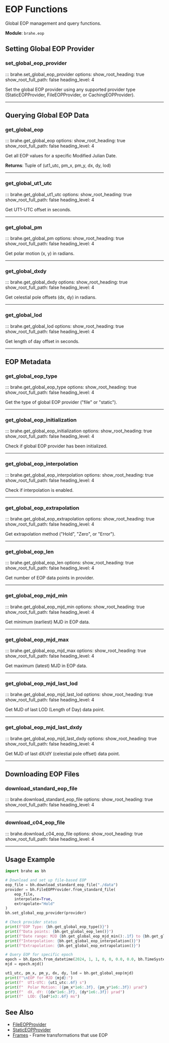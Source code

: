 # EOP Functions

Global EOP management and query functions.

**Module**: `brahe.eop`

## Setting Global EOP Provider

### set_global_eop_provider

::: brahe.set_global_eop_provider
    options:
      show_root_heading: true
      show_root_full_path: false
      heading_level: 4

Set the global EOP provider using any supported provider type (StaticEOPProvider, FileEOPProvider, or CachingEOPProvider).

---

## Querying Global EOP Data

### get_global_eop

::: brahe.get_global_eop
    options:
      show_root_heading: true
      show_root_full_path: false
      heading_level: 4

Get all EOP values for a specific Modified Julian Date.

**Returns**: Tuple of (ut1_utc, pm_x, pm_y, dx, dy, lod)

---

### get_global_ut1_utc

::: brahe.get_global_ut1_utc
    options:
      show_root_heading: true
      show_root_full_path: false
      heading_level: 4

Get UT1-UTC offset in seconds.

---

### get_global_pm

::: brahe.get_global_pm
    options:
      show_root_heading: true
      show_root_full_path: false
      heading_level: 4

Get polar motion (x, y) in radians.

---

### get_global_dxdy

::: brahe.get_global_dxdy
    options:
      show_root_heading: true
      show_root_full_path: false
      heading_level: 4

Get celestial pole offsets (dx, dy) in radians.

---

### get_global_lod

::: brahe.get_global_lod
    options:
      show_root_heading: true
      show_root_full_path: false
      heading_level: 4

Get length of day offset in seconds.

---

## EOP Metadata

### get_global_eop_type

::: brahe.get_global_eop_type
    options:
      show_root_heading: true
      show_root_full_path: false
      heading_level: 4

Get the type of global EOP provider ("file" or "static").

---

### get_global_eop_initialization

::: brahe.get_global_eop_initialization
    options:
      show_root_heading: true
      show_root_full_path: false
      heading_level: 4

Check if global EOP provider has been initialized.

---

### get_global_eop_interpolation

::: brahe.get_global_eop_interpolation
    options:
      show_root_heading: true
      show_root_full_path: false
      heading_level: 4

Check if interpolation is enabled.

---

### get_global_eop_extrapolation

::: brahe.get_global_eop_extrapolation
    options:
      show_root_heading: true
      show_root_full_path: false
      heading_level: 4

Get extrapolation method ("Hold", "Zero", or "Error").

---

### get_global_eop_len

::: brahe.get_global_eop_len
    options:
      show_root_heading: true
      show_root_full_path: false
      heading_level: 4

Get number of EOP data points in provider.

---

### get_global_eop_mjd_min

::: brahe.get_global_eop_mjd_min
    options:
      show_root_heading: true
      show_root_full_path: false
      heading_level: 4

Get minimum (earliest) MJD in EOP data.

---

### get_global_eop_mjd_max

::: brahe.get_global_eop_mjd_max
    options:
      show_root_heading: true
      show_root_full_path: false
      heading_level: 4

Get maximum (latest) MJD in EOP data.

---

### get_global_eop_mjd_last_lod

::: brahe.get_global_eop_mjd_last_lod
    options:
      show_root_heading: true
      show_root_full_path: false
      heading_level: 4

Get MJD of last LOD (Length of Day) data point.

---

### get_global_eop_mjd_last_dxdy

::: brahe.get_global_eop_mjd_last_dxdy
    options:
      show_root_heading: true
      show_root_full_path: false
      heading_level: 4

Get MJD of last dX/dY (celestial pole offset) data point.

---

## Downloading EOP Files

### download_standard_eop_file

::: brahe.download_standard_eop_file
    options:
      show_root_heading: true
      show_root_full_path: false
      heading_level: 4

---

### download_c04_eop_file

::: brahe.download_c04_eop_file
    options:
      show_root_heading: true
      show_root_full_path: false
      heading_level: 4

---

## Usage Example

```python
import brahe as bh

# Download and set up file-based EOP
eop_file = bh.download_standard_eop_file("./data")
provider = bh.FileEOPProvider.from_standard_file(
    eop_file,
    interpolate=True,
    extrapolate="Hold"
)
bh.set_global_eop_provider(provider)

# Check provider status
print(f"EOP Type: {bh.get_global_eop_type()}")
print(f"Data points: {bh.get_global_eop_len()}")
print(f"Date range: MJD {bh.get_global_eop_mjd_min():.1f} to {bh.get_global_eop_mjd_max():.1f}")
print(f"Interpolation: {bh.get_global_eop_interpolation()}")
print(f"Extrapolation: {bh.get_global_eop_extrapolation()}")

# Query EOP for specific epoch
epoch = bh.Epoch.from_datetime(2024, 1, 1, 0, 0, 0.0, 0.0, bh.TimeSystem.UTC)
mjd = epoch.mjd()

ut1_utc, pm_x, pm_y, dx, dy, lod = bh.get_global_eop(mjd)
print(f"\nEOP for MJD {mjd}:")
print(f"  UT1-UTC: {ut1_utc:.6f} s")
print(f"  Polar Motion: ({pm_x*1e6:.3f}, {pm_y*1e6:.3f}) μrad")
print(f"  dX, dY: ({dx*1e6:.3f}, {dy*1e6:.3f}) μrad")
print(f"  LOD: {lod*1e3:.6f} ms")
```

## See Also

- [FileEOPProvider](file_provider.md)
- [StaticEOPProvider](static_provider.md)
- [Frames](../frames.md) - Frame transformations that use EOP
